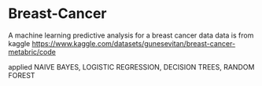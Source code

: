 # Breast-Cancer
A machine learning predictive analysis for a breast cancer data
data is from kaggle 
https://www.kaggle.com/datasets/gunesevitan/breast-cancer-metabric/code

applied NAIVE BAYES, LOGISTIC REGRESSION, DECISION TREES, RANDOM FOREST
